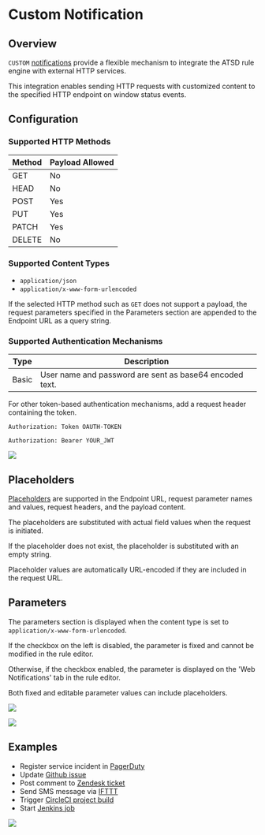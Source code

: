 # Custom Notification

## Overview

`CUSTOM` [notifications](../notifications/README.md) provide a flexible mechanism to integrate the ATSD rule engine with external HTTP services.

This integration enables sending HTTP requests with customized content to the specified HTTP endpoint on window status events.

## Configuration

### Supported HTTP Methods

| Method | Payload Allowed |
|---|---|
| GET | No |
| HEAD | No |
| POST | Yes |
| PUT | Yes |
| PATCH | Yes |
| DELETE | No |

### Supported Content Types

* `application/json`
* `application/x-www-form-urlencoded`

If the selected HTTP method such as `GET` does not support a payload, the request parameters specified in the Parameters section are appended to the Endpoint URL as a query string.

### Supported Authentication Mechanisms

| Type | Description |
|---|---|
| Basic | User name and password are sent as base64 encoded text. |

For other token-based authentication mechanisms, add a request header containing the token.

```ls
Authorization: Token OAUTH-TOKEN
```

```ls
Authorization: Bearer YOUR_JWT
```

![](./images/custom-token.png)

## Placeholders

[Placeholders](../placeholders.md) are supported in the Endpoint URL, request parameter names and values, request headers, and the payload content.

The placeholders are substituted with actual field values when the request is initiated.

If the placeholder does not exist, the placeholder is substituted with an empty string.

Placeholder values are automatically URL-encoded if they are included in the request URL.

## Parameters

The parameters section is displayed when the content type is set to `application/x-www-form-urlencoded`.

If the checkbox on the left is disabled, the parameter is fixed and cannot be modified in the rule editor.

Otherwise, if the checkbox enabled, the parameter is displayed on the 'Web Notifications' tab in the rule editor.

Both fixed and editable parameter values can include placeholders.

![](./images/custom_editable.png)

![](./images/custom-editable-editor.png)

## Examples

* Register service incident in [PagerDuty](custom-pagerduty.md)
* Update [Github issue](custom-github.md)
* Post comment to [Zendesk ticket](custom-zendesk.md)
* Send SMS message via [IFTTT](custom-ifttt.md)
* Trigger [CircleCI project build](custom-circleci.md)
* Start [Jenkins job](custom-jenkins.md)

![](./images/custom-json.png)
